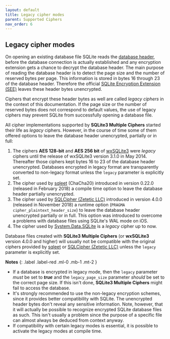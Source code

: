 ```yaml
---
layout: default
title: Legacy cipher modes
parent: Supported Ciphers
nav_order: 6
---
```

## <a name="legacy" /> Legacy cipher modes

On opening an existing database file SQLite reads the [database header](https://www.sqlite.org/fileformat.html#the_database_header), before the database connection is actually established and any encryption extension gets a chance to decrypt the database header. The main purpose of reading the database header is to detect the page size and the number of reserved bytes per page. This information is stored in bytes 16 through 23 of the database header. Therefore the official [SQLite Encryption Extension (SEE)](https://www.sqlite.org/see) leaves these header bytes unencrypted. 

Ciphers that encrypt these header bytes as well are called _legacy ciphers_ in the context of this documentation. If the page size or the number of reserved bytes does not correspond to default values, the use of legacy ciphers may prevent SQLite from successfully opening a database file.

All cipher implementations supported by **SQLite3 Multiple Ciphers** started their life as _legacy_ ciphers. However, in the course of time some of them offered options to leave the database header unencrypted, partially or in full:

1. The ciphers **AES 128-bit** and **AES 256 bit** of [wxSQLite3](https://github.com/utelle/wxsqlite3) were _legacy_ ciphers until the release of wxSQLite3 version 3.1.0 in May 2014. Thereafter those ciphers kept bytes 16 to 23 of the database header unencrypted. Databases encrypted in legacy format are transparently converted to non-legacy format unless the `legacy` parameter is explicitly set.
2. The cipher used by [sqleet](https://github.com/resilar/sqleet) (ChaCha20) introduced in version 0.22.0 (released in February 2018) a compile time option to leave the database header partially unencrypted.
3. The cipher used by [SQLCipher (Zetetic LLC)](https://www.zetetic.net/sqlcipher) introduced in version 4.0.0 (released in November 2018) a runtime option (`PRAGMA cipher_plaintext_header_size`) to leave the database header unencrypted partially or in full. This option was introduced to overcome a problems with database files using SQLite's WAL mode on iOS.
4. The cipher used by [System.Data.SQLite](https://system.data.sqlite.org) is a _legacy_ cipher up to now.

Database files created with **SQLite3 Multiple Ciphers** (or **wxSQLite3** version 4.0.0 and higher) will usually not be compatible with the original ciphers provided by [sqleet](https://github.com/resilar/sqleet) or [SQLCipher (Zetetic LLC)](https://www.zetetic.net/sqlcipher) unless the `legacy` parameter is explicitly set.

**Notes**
{: .label .label-red .ml-0 .mb-1 .mt-2 }
- If a database is encrypted in legacy mode, then the `legacy` parameter *must* be set to **_true_** and the `legacy_page_size` parameter *should* be set to the correct page size. If this isn't done, **SQLite3 Multiple Ciphers** might fail to access the database.
- It's strongly recommended to use the non-legacy encryption schemes, since it provides better compatibility with SQLite. The unencrypted header bytes don't reveal any sensitive information. Note, however, that it will actually be possible to recognize encrypted SQLite database files as such. This isn't usually a problem since the purpose of a specific file can almost always be deduced from context anyway.
- If compatibility with certain legacy modes is essential, it is possible to activate the legacy modes at compile time.
